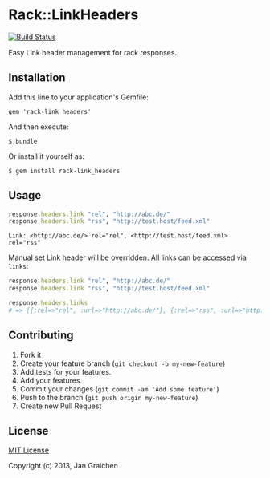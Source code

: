 # Rack::LinkHeaders
[![Build Status](https://travis-ci.org/jgraichen/rack-link_headers.png?branch=master)](https://travis-ci.org/jgraichen/rack-link_headers)

Easy Link header management for rack responses.

## Installation

Add this line to your application's Gemfile:

    gem 'rack-link_headers'

And then execute:

    $ bundle

Or install it yourself as:

    $ gem install rack-link_headers

## Usage

```ruby
response.headers.link "rel", "http://abc.de/"
response.headers.link "rss", "http://test.host/feed.xml"
```
```
Link: <http://abc.de/> rel="rel", <http://test.host/feed.xml> rel="rss"
```

Manual set Link header will be overridden. All links can be
accessed via `links`:

```ruby
response.headers.link "rel", "http://abc.de/"
response.headers.link "rss", "http://test.host/feed.xml"

response.headers.links
# => [{:rel=>"rel", :url=>"http://abc.de/"}, {:rel=>"rss", :url=>"http://test.host/feed.xml"}]
```

## Contributing

1. Fork it
2. Create your feature branch (`git checkout -b my-new-feature`)
3. Add tests for your features.
4. Add your features.
5. Commit your changes (`git commit -am 'Add some feature'`)
6. Push to the branch (`git push origin my-new-feature`)
7. Create new Pull Request

## License

[MIT License](http://www.opensource.org/licenses/mit-license.php)

Copyright (c) 2013, Jan Graichen
